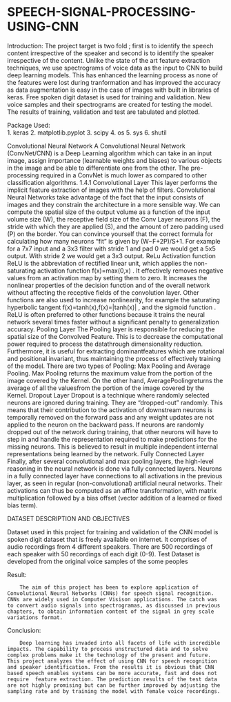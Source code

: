 # SPEECH-SIGNAL-PROCESSING-USING-CNN

Introduction:
    The project target is two fold ; first is to identify the speech content irrespective of the speaker and second is to identify the speaker irrespective of the content. Unlike the state of the art feature extraction techniques, we use spectrograms of voice data as the input to CNN to build deep learning models. This has enhanced the learning process as none of the features were lost during tranformation and has improved the accuracy as data augmentation is easy in the case of images with built in libraries of keras. Free spoken digit dataset is used for training and validation. New voice samples and their spectrograms are created for testing the model. The results of training, validation and test are tabulated and plotted.
    
Package Used:   
        1. keras
        2. matplotlib.pyplot
        3. scipy
        4. os
        5. sys
        6. shutil
        
  
 Convolutional Neural Network
	A Convolutional Neural Network (ConvNet/CNN) is a Deep Learning algorithm which can take in an input image, assign importance (learnable weights and biases) to various objects in the image and be able to differentiate one from the other. The pre-processing required in a ConvNet is much lower as compared to other classification algorithms.
 1.4.1 Convolutional Layer
This layer performs the implicit feature extraction of images with the help of filters. Convolutional Neural Networks take advantage of the fact that the input consists of images and they constrain the architecture in a more sensible way.
We can compute the spatial size of the output volume as a function of the input volume size (W), the receptive field size of the Conv Layer neurons (F), the stride with which they are applied (S), and the amount of zero padding used (P) on the border. You can convince yourself that the correct formula for calculating how many neurons “fit” is given by (W−F+2P)/S+1. For example for a 7x7 input and a 3x3 filter with stride 1 and pad 0 we would get a 5x5 output. With stride 2 we would get a 3x3 output. 
ReLu Activation function
	ReLU is the abbreviation of rectified linear unit, which applies the non-saturating activation function  f(x)=max(0,x) . It effectively removes negative values from an activation map by setting them to zero. It increases the nonlinear properties of the decision function and of the overall network without affecting the receptive fields of the convolution layer. 
Other functions are also used to increase nonlinearity, for example the saturating hyperbolic tangent   f(x)=tanh(x),f(x)=|tanh(x)| , and the sigmoid function  . ReLU is often preferred to other functions because it trains the neural network several times faster without a significant penalty to generalization accuracy.
Pooling Layer
	The Pooling layer is responsible for reducing the spatial size of the Convolved Feature. This is to decrease the computational power required to process the datathrough dimensionality reduction. Furthermore, it is useful for extracting dominantfeatures which are rotational and positional invariant, thus maintaining the process of effectively training of the model.
There are two types of Pooling: Max Pooling and Average Pooling. Max Pooling returns the maximum value from the portion of the image covered by the Kernel. On the other hand, AveragePoolingreturns the average of all the valuesfrom the portion of the image covered by the Kernel.
Dropout Layer
Dropout is a technique where randomly selected neurons are ignored during training. They are “dropped-out” randomly. This means that their contribution to the activation of downstream neurons is temporally removed on the forward pass and any weight updates are not applied to the neuron on the backward pass. If neurons are randomly dropped out of the network during training, that other neurons will have to step in and handle the representation required to make predictions for the missing neurons. This is believed to result in multiple independent internal representations being learned by the network.
Fully Connected Layer
Finally, after several convolutional and max pooling layers, the high-level reasoning in the neural network is done via fully connected layers. Neurons in a fully connected layer have connections to all activations in the previous layer, as seen in regular (non-convolutional) artificial neural networks. Their activations can thus be computed as an affine transformation, with matrix multiplication followed by a bias offset (vector addition of a learned or fixed bias term).



DATASET DESCRIPTION AND OBJECTIVES

Dataset used in this project for training and validation of the CNN model is spoken digit dataset that is freely available on internet. It comprises of audio recordings from 4 different speakers. There are 500 recordings of each speaker with 50 recordings of each digit (0-9). Test Dataset is developed from the original voice samples of the some peoples

        
        
Result:

        The aim of this project has been to explore application of Convolutional Neural Networks (CNNs) for speech signal recognition. CNNs are widely used in Computer Visison applications. The catch was to convert audio signals into spectrogramas, as discussed in previous chapters, to obtain information content of the signal in grey scale variations format. 
        
        
Conclusion:

        Deep learning has invaded into all facets of life with incredible impacts. The capability to process unstructured data and to solve complex problems make it the technology of the present and future. This project analyzes the effect of using CNN for speech recognition and speaker identification. From the results it is obvious that CNN based speech enables systems can be more accurate, fast and does not require  feature extraction. The prediction results of the test data are not highly promising but can be further improved by adjusting the sampling rate and by training the model with female voice recordings.

